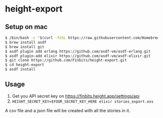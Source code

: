 # height-export

## Setup on mac

``` sh
$ /bin/bash -c "$(curl -fsSL https://raw.githubusercontent.com/Homebrew/install/HEAD/install.sh)"
$ brew install asdf
$ brew install git
$ asdf plugin add erlang https://github.com/asdf-vm/asdf-erlang.git
$ asdf plugin-add elixir https://github.com/asdf-vm/asdf-elixir.git
$ git clone https://github.com/Finbits/height-export.git
$ cd height-export
$ asdf install
```

## Usage

1. Get you API secret key on https://finbits.height.app/settings/api
2. `HEIGHT_SECRET_KEY=$YOUR_SECRET_KEY_HERE elixir stories_export.exs`

A csv file and a json file will be created with all the stories in it.
